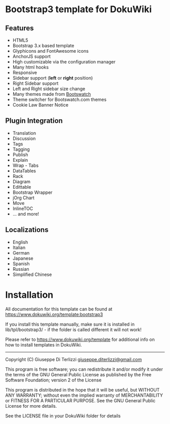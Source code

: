 Bootstrap3 template for DokuWiki
================================

## Features

  * HTML5
  * Bootstrap 3.x based template
  * Glyphicons and FontAwesome icons
  * AnchorJS support
  * High customizable via the configuration manager
  * Many html hooks
  * Responsive
  * Sidebar support (**left** or **right** position)
  * Right Sidebar support
  * Left and Right sidebar size change
  * Many themes made from [Bootswatch](https://bootswatch.com)
  * Theme switcher for Bootswatch.com themes
  * Cookie Law Banner Notice

## Plugin Integration

  * Translation
  * Discussion
  * Tags
  * Tagging
  * Publish
  * Explain
  * Wrap - Tabs
  * DataTables
  * Rack
  * Diagram
  * Edittable
  * Bootstrap Wrapper
  * jOrg Chart
  * Move
  * InlineTOC
  * ... and more!

## Localizations

  * English
  * Italian
  * German
  * Japanese
  * Spanish
  * Russian
  * Simplified Chinese


# Installation

All documentation for this template can be found at
https://www.dokuwiki.org/template:bootstrap3

If you install this template manually, make sure it is installed in
lib/tpl/bootstrap3/ - if the folder is called different it
will not work!

Please refer to https://www.dokuwiki.org/template for additional info
on how to install templates in DokuWiki.


----
Copyright (C) Giuseppe Di Terlizzi <giuseppe.diterlizzi@gmail.com>

This program is free software; you can redistribute it and/or modify
it under the terms of the GNU General Public License as published by
the Free Software Foundation; version 2 of the License

This program is distributed in the hope that it will be useful,
but WITHOUT ANY WARRANTY; without even the implied warranty of
MERCHANTABILITY or FITNESS FOR A PARTICULAR PURPOSE.  See the
GNU General Public License for more details.

See the LICENSE file in your DokuWiki folder for details
